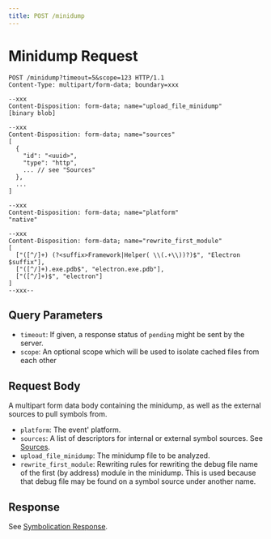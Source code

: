 ```yaml
---
title: POST /minidump
---
```


# Minidump Request

```http
POST /minidump?timeout=5&scope=123 HTTP/1.1
Content-Type: multipart/form-data; boundary=xxx

--xxx
Content-Disposition: form-data; name="upload_file_minidump"
[binary blob]

--xxx
Content-Disposition: form-data; name="sources"
[
  {
    "id": "<uuid>",
    "type": "http",
    ... // see "Sources"
  },
  ...
]

--xxx
Content-Disposition: form-data; name="platform"
"native"

--xxx
Content-Disposition: form-data; name="rewrite_first_module"
[
  ["([^/]+) (?<suffix>Framework|Helper( \\(.+\\))?)$", "Electron $suffix"],
  ["([^/]+).exe.pdb$", "electron.exe.pdb"],
  ["([^/]+)$", "electron"]
]
--xxx--
```

## Query Parameters

- `timeout`: If given, a response status of `pending` might be sent by the
  server.
- `scope`: An optional scope which will be used to isolate cached files from
  each other

## Request Body

A multipart form data body containing the minidump, as well as the external
sources to pull symbols from.

- `platform`: The event' platform.
- `sources`: A list of descriptors for internal or external symbol sources. See
  [Sources](index.md).
- `upload_file_minidump`: The minidump file to be analyzed.
- `rewrite_first_module`: Rewriting rules for rewriting the debug file name
  of the first (by address) module in the minidump. This is used because that debug
  file may be found on a symbol source under another name.

## Response

See [Symbolication Response](response.md).
